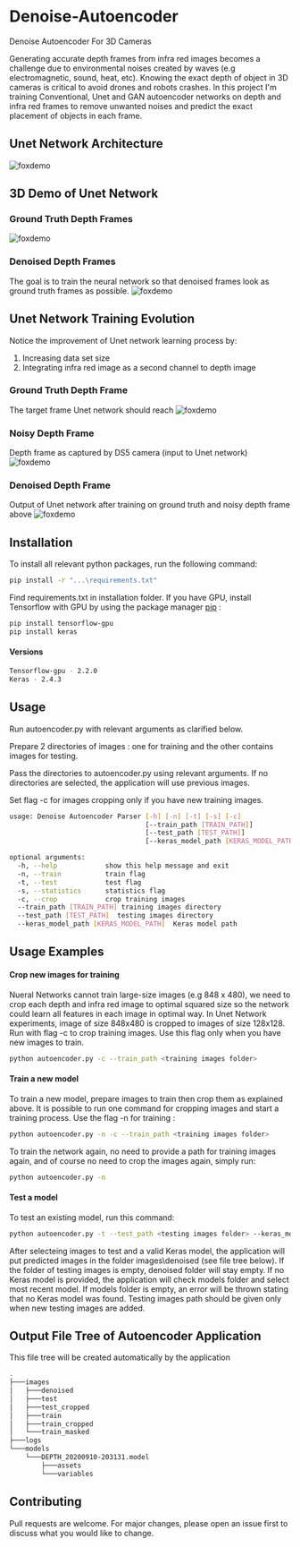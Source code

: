 # Denoise-Autoencoder
Denoise Autoencoder For 3D Cameras

Generating accurate depth frames from infra red images becomes a challenge due to environmental noises created by waves (e.g electromagnetic, sound, heat, etc).
Knowing the exact depth of object in 3D cameras is critical to avoid drones and robots crashes.
In this project I'm training Conventional, Unet and GAN autoencoder networks on depth and infra red frames to remove unwanted noises and predict the exact placement of objects in each frame.


## Unet Network Architecture

![foxdemo](https://github.com/nohayassin/RealSense-ML/blob/master/images/u-net-architecture.png)




## 3D Demo of Unet Network

### Ground Truth Depth Frames

![foxdemo](https://github.com/nohayassin/RealSense-ML/blob/master/GAN/3D%20pure-%20100%20epochs%20-%20strides%20200%20-%20erosion%202%20-%20Binary%20-%20NO%20IR.gif)

### Denoised Depth Frames
The goal is to train the neural network so that denoised frames look as ground truth frames as possible.
![foxdemo](https://github.com/nohayassin/RealSense-ML/blob/master/GAN/3D%20denoised-%20100%20epochs%20-%20strides%20200%20-%20erosion%202%20-%20Binary%20-%20NO%20IR.gif)


## Unet Network Training Evolution 
Notice the improvement of Unet network learning process by:
1. Increasing data set size 
2. Integrating infra red image as a second channel to depth image

### Ground Truth Depth Frame
The target frame Unet network should reach
![foxdemo](https://github.com/nohayassin/RealSense-ML/blob/master/images/GT-3D.PNG)

### Noisy Depth Frame
Depth frame as captured by DS5 camera (input to Unet network)
![foxdemo](https://github.com/nohayassin/RealSense-ML/blob/master/images/noisy-3D.PNG)

### Denoised Depth Frame
Output of Unet network after training on ground truth and noisy depth frame above
![foxdemo](https://github.com/nohayassin/RealSense-ML/blob/master/images/Unet%20Evolution.gif)


## Installation

To install all relevant python packages, run the following command:
```bash
pip install -r "...\requirements.txt"
```
Find requirements.txt in installation folder.
If you have GPU, install Tensorflow with GPU by using the package manager [pip](https://pip.pypa.io/en/stable/) :

```bash
pip install tensorflow-gpu
pip install keras
```
#### Versions
```bash
Tensorflow-gpu - 2.2.0
Keras - 2.4.3
```

## Usage

Run autoencoder.py with relevant arguments as clarified below.

Prepare 2 directories of images : one for training and the other contains images for testing.

Pass the directories to autoencoder.py using relevant arguments. If no directories are selected, the application will use previous images.

Set flag -c for images cropping only if you have new training images.

```bash
usage: Denoise Autoencoder Parser [-h] [-n] [-t] [-s] [-c]
                                  [--train_path [TRAIN_PATH]]
                                  [--test_path [TEST_PATH]]
                                  [--keras_model_path [KERAS_MODEL_PATH]]

optional arguments:
  -h, --help            show this help message and exit
  -n, --train           train flag
  -t, --test            test flag
  -s, --statistics      statistics flag
  -c, --crop            crop training images
  --train_path [TRAIN_PATH] training images directory
  --test_path [TEST_PATH]  testing images directory
  --keras_model_path [KERAS_MODEL_PATH]  Keras model path
```                    

## Usage Examples
#### Crop new images for training
Nueral Networks cannot train large-size images (e.g 848 x 480), we need to crop each depth and infra red image to optimal squared size so the network could learn all features in each image in optimal way. In Unet Network experiments, image of size 848x480 is cropped to images of size 128x128. 
Run with flag -c to crop training images. Use this flag only when you have new images to train. 
```bash
python autoencoder.py -c --train_path <training images folder>
```
#### Train a new model
To train a new model, prepare images to train then crop them as explained above. It is possible to run one command for cropping images and start a training process.
Use the flag -n for training :
```bash
python autoencoder.py -n -c --train_path <training images folder>
```
To train the network again, no need to provide a path for training images again, and of course no need to crop the images again, simply run:
```bash
python autoencoder.py -n 
```

#### Test a model
To test an existing model, run this command:
```bash
python autoencoder.py -t --test_path <testing images folder> --keras_model_path <Keras model path>
```
After selecteing images to test and a valid Keras model, the application will put predicted images in the folder images\denoised (see file tree below). If the folder of testing images is empty, denoised folder will stay empty. If no Keras model is provided, the application will check models folder and select most recent model. If models folder is empty, an error will be thrown stating that no Keras model was found.
Testing images path should be given only when new testing images are added.

## Output File Tree of Autoencoder Application 
This file tree will be created automatically by the application
```bash
.
├───images
│   ├───denoised
│   ├───test
│   ├───test_cropped
│   ├───train
│   ├───train_cropped
│   └───train_masked
├───logs
└───models
    └───DEPTH_20200910-203131.model
        ├───assets
        └───variables
```



## Contributing
Pull requests are welcome. For major changes, please open an issue first to discuss what you would like to change.
